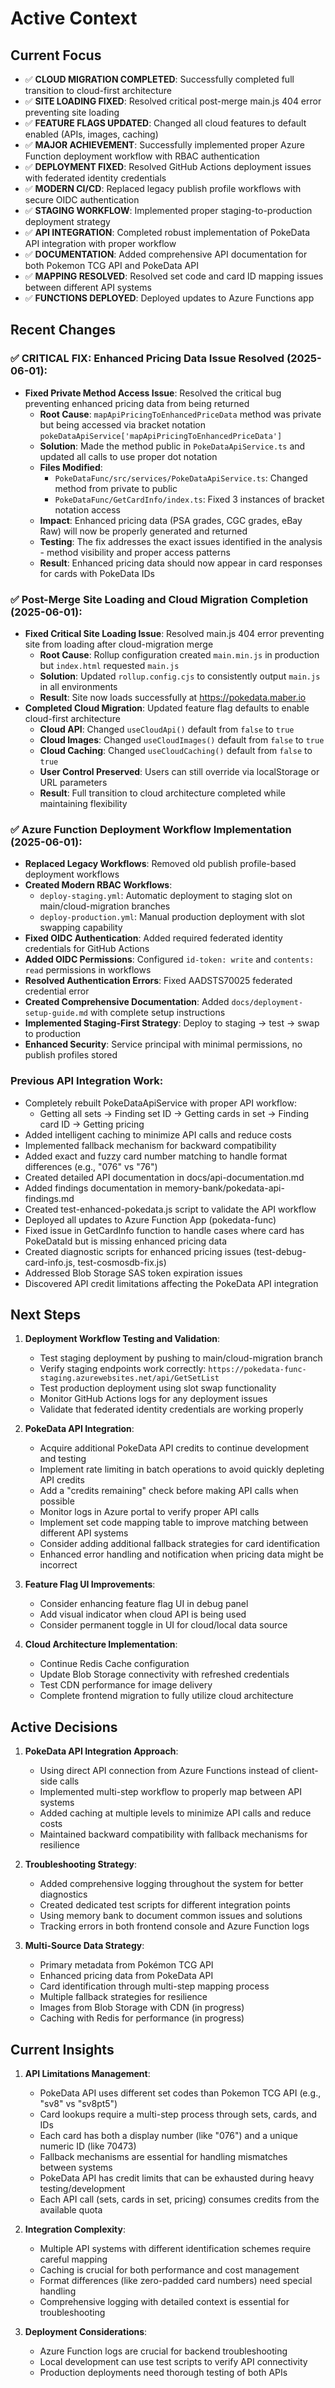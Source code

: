 # Active Context

## Current Focus
- ✅ **CLOUD MIGRATION COMPLETED**: Successfully completed full transition to cloud-first architecture
- ✅ **SITE LOADING FIXED**: Resolved critical post-merge main.js 404 error preventing site loading
- ✅ **FEATURE FLAGS UPDATED**: Changed all cloud features to default enabled (APIs, images, caching)
- ✅ **MAJOR ACHIEVEMENT**: Successfully implemented proper Azure Function deployment workflow with RBAC authentication
- ✅ **DEPLOYMENT FIXED**: Resolved GitHub Actions deployment issues with federated identity credentials
- ✅ **MODERN CI/CD**: Replaced legacy publish profile workflows with secure OIDC authentication
- ✅ **STAGING WORKFLOW**: Implemented proper staging-to-production deployment strategy
- ✅ **API INTEGRATION**: Completed robust implementation of PokeData API integration with proper workflow
- ✅ **DOCUMENTATION**: Added comprehensive API documentation for both Pokemon TCG API and PokeData API 
- ✅ **MAPPING RESOLVED**: Resolved set code and card ID mapping issues between different API systems
- ✅ **FUNCTIONS DEPLOYED**: Deployed updates to Azure Functions app

## Recent Changes

### ✅ **CRITICAL FIX: Enhanced Pricing Data Issue Resolved (2025-06-01)**:
- **Fixed Private Method Access Issue**: Resolved the critical bug preventing enhanced pricing data from being returned
  - **Root Cause**: `mapApiPricingToEnhancedPriceData` method was private but being accessed via bracket notation `pokeDataApiService['mapApiPricingToEnhancedPriceData']`
  - **Solution**: Made the method public in `PokeDataApiService.ts` and updated all calls to use proper dot notation
  - **Files Modified**: 
    - `PokeDataFunc/src/services/PokeDataApiService.ts`: Changed method from private to public
    - `PokeDataFunc/GetCardInfo/index.ts`: Fixed 3 instances of bracket notation access
  - **Impact**: Enhanced pricing data (PSA grades, CGC grades, eBay Raw) will now be properly generated and returned
  - **Testing**: The fix addresses the exact issues identified in the analysis - method visibility and proper access patterns
  - **Result**: Enhanced pricing data should now appear in card responses for cards with PokeData IDs

### ✅ **Post-Merge Site Loading and Cloud Migration Completion (2025-06-01)**:
- **Fixed Critical Site Loading Issue**: Resolved main.js 404 error preventing site from loading after cloud-migration merge
  - **Root Cause**: Rollup configuration created `main.min.js` in production but `index.html` requested `main.js`
  - **Solution**: Updated `rollup.config.cjs` to consistently output `main.js` in all environments
  - **Result**: Site now loads successfully at https://pokedata.maber.io
- **Completed Cloud Migration**: Updated feature flag defaults to enable cloud-first architecture
  - **Cloud API**: Changed `useCloudApi()` default from `false` to `true`
  - **Cloud Images**: Changed `useCloudImages()` default from `false` to `true`
  - **Cloud Caching**: Changed `useCloudCaching()` default from `false` to `true`
  - **User Control Preserved**: Users can still override via localStorage or URL parameters
  - **Result**: Full transition to cloud architecture completed while maintaining flexibility

### ✅ **Azure Function Deployment Workflow Implementation (2025-06-01)**:
- **Replaced Legacy Workflows**: Removed old publish profile-based deployment workflows
- **Created Modern RBAC Workflows**: 
  - `deploy-staging.yml`: Automatic deployment to staging slot on main/cloud-migration branches
  - `deploy-production.yml`: Manual production deployment with slot swapping capability
- **Fixed OIDC Authentication**: Added required federated identity credentials for GitHub Actions
- **Added OIDC Permissions**: Configured `id-token: write` and `contents: read` permissions in workflows
- **Resolved Authentication Errors**: Fixed AADSTS70025 federated credential error
- **Created Comprehensive Documentation**: Added `docs/deployment-setup-guide.md` with complete setup instructions
- **Implemented Staging-First Strategy**: Deploy to staging → test → swap to production
- **Enhanced Security**: Service principal with minimal permissions, no publish profiles stored

### Previous API Integration Work:
- Completely rebuilt PokeDataApiService with proper API workflow:
  - Getting all sets → Finding set ID → Getting cards in set → Finding card ID → Getting pricing
- Added intelligent caching to minimize API calls and reduce costs
- Implemented fallback mechanism for backward compatibility
- Added exact and fuzzy card number matching to handle format differences (e.g., "076" vs "76")
- Created detailed API documentation in docs/api-documentation.md
- Added findings documentation in memory-bank/pokedata-api-findings.md
- Created test-enhanced-pokedata.js script to validate the API workflow
- Deployed all updates to Azure Function App (pokedata-func)
- Fixed issue in GetCardInfo function to handle cases where card has PokeDataId but is missing enhanced pricing data
- Created diagnostic scripts for enhanced pricing issues (test-debug-card-info.js, test-cosmosdb-fix.js)
- Addressed Blob Storage SAS token expiration issues
- Discovered API credit limitations affecting the PokeData API integration

## Next Steps

1. **Deployment Workflow Testing and Validation**:
   - Test staging deployment by pushing to main/cloud-migration branch
   - Verify staging endpoints work correctly: `https://pokedata-func-staging.azurewebsites.net/api/GetSetList`
   - Test production deployment using slot swap functionality
   - Monitor GitHub Actions logs for any deployment issues
   - Validate that federated identity credentials are working properly

2. **PokeData API Integration**:
   - Acquire additional PokeData API credits to continue development and testing
   - Implement rate limiting in batch operations to avoid quickly depleting API credits
   - Add a "credits remaining" check before making API calls when possible
   - Monitor logs in Azure portal to verify proper API calls
   - Implement set code mapping table to improve matching between different API systems
   - Consider adding additional fallback strategies for card identification
   - Enhanced error handling and notification when pricing data might be incorrect

3. **Feature Flag UI Improvements**:
   - Consider enhancing feature flag UI in debug panel
   - Add visual indicator when cloud API is being used
   - Consider permanent toggle in UI for cloud/local data source

4. **Cloud Architecture Implementation**:
   - Continue Redis Cache configuration
   - Update Blob Storage connectivity with refreshed credentials
   - Test CDN performance for image delivery
   - Complete frontend migration to fully utilize cloud architecture

## Active Decisions

1. **PokeData API Integration Approach**:
   - Using direct API connection from Azure Functions instead of client-side calls
   - Implemented multi-step workflow to properly map between API systems
   - Added caching at multiple levels to minimize API calls and reduce costs
   - Maintained backward compatibility with fallback mechanisms for resilience

2. **Troubleshooting Strategy**:
   - Added comprehensive logging throughout the system for better diagnostics
   - Created dedicated test scripts for different integration points
   - Using memory bank to document common issues and solutions
   - Tracking errors in both frontend console and Azure Function logs

3. **Multi-Source Data Strategy**:
   - Primary metadata from Pokémon TCG API
   - Enhanced pricing data from PokeData API
   - Card identification through multi-step mapping process
   - Multiple fallback strategies for resilience
   - Images from Blob Storage with CDN (in progress)
   - Caching with Redis for performance (in progress)

## Current Insights

1. **API Limitations Management**:
   - PokeData API uses different set codes than Pokemon TCG API (e.g., "sv8" vs "sv8pt5")
   - Card lookups require a multi-step process through sets, cards, and IDs
   - Each card has both a display number (like "076") and a unique numeric ID (like 70473)
   - Fallback mechanisms are essential for handling mismatches between systems
   - PokeData API has credit limits that can be exhausted during heavy testing/development
   - Each API call (sets, cards in set, pricing) consumes credits from the available quota

2. **Integration Complexity**:
   - Multiple API systems with different identification schemes require careful mapping
   - Caching is crucial for both performance and cost management
   - Format differences (like zero-padded card numbers) need special handling
   - Comprehensive logging with detailed context is essential for troubleshooting

3. **Deployment Considerations**:
   - Azure Function logs are crucial for backend troubleshooting
   - Local development can use test scripts to verify API connectivity
   - Production deployments need thorough testing of both APIs

